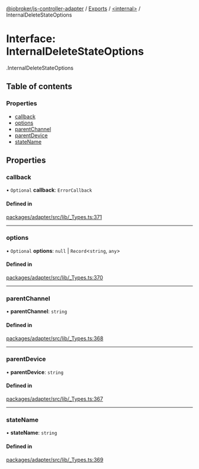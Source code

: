 [@iobroker/js-controller-adapter](../README.md) / [Exports](../modules.md) / [<internal\>](../modules/internal_.md) / InternalDeleteStateOptions

# Interface: InternalDeleteStateOptions

[<internal>](../modules/internal_.md).InternalDeleteStateOptions

## Table of contents

### Properties

- [callback](internal_.InternalDeleteStateOptions.md#callback)
- [options](internal_.InternalDeleteStateOptions.md#options)
- [parentChannel](internal_.InternalDeleteStateOptions.md#parentchannel)
- [parentDevice](internal_.InternalDeleteStateOptions.md#parentdevice)
- [stateName](internal_.InternalDeleteStateOptions.md#statename)

## Properties

### callback

• `Optional` **callback**: `ErrorCallback`

#### Defined in

[packages/adapter/src/lib/_Types.ts:371](https://github.com/ioBroker/ioBroker.js-controller/blob/c7a5677d/packages/adapter/src/lib/_Types.ts#L371)

___

### options

• `Optional` **options**: ``null`` \| `Record`<`string`, `any`\>

#### Defined in

[packages/adapter/src/lib/_Types.ts:370](https://github.com/ioBroker/ioBroker.js-controller/blob/c7a5677d/packages/adapter/src/lib/_Types.ts#L370)

___

### parentChannel

• **parentChannel**: `string`

#### Defined in

[packages/adapter/src/lib/_Types.ts:368](https://github.com/ioBroker/ioBroker.js-controller/blob/c7a5677d/packages/adapter/src/lib/_Types.ts#L368)

___

### parentDevice

• **parentDevice**: `string`

#### Defined in

[packages/adapter/src/lib/_Types.ts:367](https://github.com/ioBroker/ioBroker.js-controller/blob/c7a5677d/packages/adapter/src/lib/_Types.ts#L367)

___

### stateName

• **stateName**: `string`

#### Defined in

[packages/adapter/src/lib/_Types.ts:369](https://github.com/ioBroker/ioBroker.js-controller/blob/c7a5677d/packages/adapter/src/lib/_Types.ts#L369)
